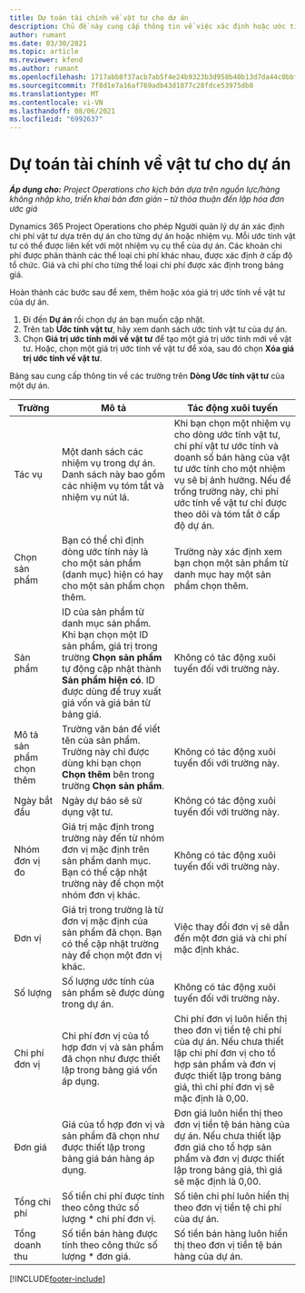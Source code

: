 ```yaml
---
title: Dự toán tài chính về vật tư cho dự án
description: Chủ đề này cung cấp thông tin về việc xác định hoặc ước tính các vật tư dựa trên dự án.
author: rumant
ms.date: 03/30/2021
ms.topic: article
ms.reviewer: kfend
ms.author: rumant
ms.openlocfilehash: 1717abb8f37acb7ab5f4e24b9323b3d958b40b13d7da44c0bbfa88eea28b99ef
ms.sourcegitcommit: 7f8d1e7a16af769adb43d1877c28fdce53975db8
ms.translationtype: MT
ms.contentlocale: vi-VN
ms.lasthandoff: 08/06/2021
ms.locfileid: "6992637"
---
```

# <a name="financial-estimates-for-materials-on-projects"></a>Dự toán tài chính về vật tư cho dự án

_**Áp dụng cho:** Project Operations cho kịch bản dựa trên nguồn lực/hàng không nhập kho, triển khai bản đơn giản – từ thỏa thuận đến lập hóa đơn ước giá_

Dynamics 365 Project Operations cho phép Người quản lý dự án xác định chi phí vật tư dựa trên dự án cho từng dự án hoặc nhiệm vụ. Mỗi ước tính vật tư có thể được liên kết với một nhiệm vụ cụ thể của dự án. Các khoản chi phí được phân thành các thể loại chi phí khác nhau, được xác định ở cấp độ tổ chức. Giá và chi phí cho từng thể loại chi phí được xác định trong bảng giá. 

Hoàn thành các bước sau để xem, thêm hoặc xóa giá trị ước tính về vật tư của dự án.

1. Đi đến **Dự án** rồi chọn dự án bạn muốn cập nhật.
2. Trên tab **Ước tính vật tư**, hãy xem danh sách ước tính vật tư của dự án.
3. Chọn **Giá trị ước tính mới về vật tư** để tạo một giá trị ước tính mới về vật tư. Hoặc, chọn một giá trị ước tính về vật tư để xóa, sau đó chọn **Xóa giá trị ước tính về vật tư**.

Bảng sau cung cấp thông tin về các trường trên **Dòng Ước tính vật tư** của một dự án. 

| **Trường** | **Mô tả** | **Tác động xuôi tuyến** |
| --- | --- | --- |
| Tác vụ | Một danh sách các nhiệm vụ trong dự án. Danh sách này bao gồm các nhiệm vụ tóm tắt và nhiệm vụ nút lá. | Khi bạn chọn một nhiệm vụ cho dòng ước tính vật tư, chi phí vật tư ước tính và doanh số bán hàng của vật tư ước tính cho một nhiệm vụ sẽ bị ảnh hưởng. Nếu để trống trường này, chi phí ước tính về vật tư chỉ được theo dõi và tóm tắt ở cấp độ dự án. |
| Chọn sản phẩm |  Bạn có thể chỉ định dòng ước tính này là cho một sản phẩm (danh mục) hiện có hay cho một sản phẩm chọn thêm. | Trường này xác định xem bạn chọn một sản phẩm từ danh mục hay một sản phẩm chọn thêm. |
| Sản phẩm | ID của sản phẩm từ danh mục sản phẩm. Khi bạn chọn một ID sản phẩm, giá trị trong trường **Chọn sản phẩm** tự động cập nhật thành **Sản phẩm hiện có**. ID được dùng để truy xuất giá vốn và giá bán từ bảng giá. | Không có tác động xuôi tuyến đối với trường này. |
| Mô tả sản phẩm chọn thêm | Trường văn bản để viết tên của sản phẩm. Trường này chỉ được dùng khi bạn chọn **Chọn thêm** bên trong trường **Chọn sản phẩm**.| Không có tác động xuôi tuyến đối với trường này. |
| Ngày bắt đầu | Ngày dự báo sẽ sử dụng vật tư. | Không có tác động xuôi tuyến đối với trường này. |
| Nhóm đơn vị đo | Giá trị mặc định trong trường này đến từ nhóm đơn vị mặc định trên sản phẩm danh mục. Bạn có thể cập nhật trường này để chọn một nhóm đơn vị khác. | Không có tác động xuôi tuyến đối với trường này. |
| Đơn vị | Giá trị trong trường là từ đơn vị mặc định của sản phẩm đã chọn. Bạn có thể cập nhật trường này để chọn một đơn vị khác. | Việc thay đổi đơn vị sẽ dẫn đến một đơn giá và chi phí mặc định khác. |
| Số lượng | Số lượng ước tính của sản phẩm sẽ được dùng trong dự án. | Không có tác động xuôi tuyến đối với trường này. |
| Chi phí đơn vị | Chi phí đơn vị của tổ hợp đơn vị và sản phẩm đã chọn như được thiết lập trong bảng giá vốn áp dụng. | Chi phí đơn vị luôn hiển thị theo đơn vị tiền tệ chi phí của dự án. Nếu chưa thiết lập chi phí đơn vị cho tổ hợp sản phẩm và đơn vị được thiết lập trong bảng giá, thì chi phí đơn vị sẽ mặc định là 0,00. |
| Đơn giá | Giá của tổ hợp đơn vị và sản phẩm đã chọn như được thiết lập trong bảng giá bán hàng áp dụng. | Đơn giá luôn hiển thị theo đơn vị tiền tệ bán hàng của dự án. Nếu chưa thiết lập đơn giá cho tổ hợp sản phẩm và đơn vị được thiết lập trong bảng giá, thì giá sẽ mặc định là 0,00.|
| Tổng chi phí | Số tiền chi phí được tính theo công thức số lượng \* chi phí đơn vị.| Số tiên chi phí luôn hiển thị theo đơn vị tiền tệ chi phí của dự án. |
| Tổng doanh thu | Số tiền bán hàng được tính theo công thức số lượng \* đơn giá. | Số tiền bán hàng luôn hiển thị theo đơn vị tiền tệ bán hàng của dự án. |


[!INCLUDE[footer-include](../includes/footer-banner.md)]
